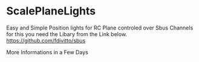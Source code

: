 # ScalePlaneLights
Easy and Simple Position lights for RC Plane controled over Sbus Channels
for this you need the Libary from the Link below.
https://github.com/fdivitto/sbus  

More Informations in a Few Days
